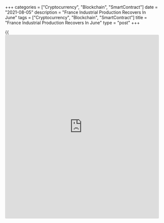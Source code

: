 +++
categories = ["Cryptocurrency", "Blockchain", "SmartContract"]
date = "2021-08-05"
description = "France Industrial Production Recovers In June"
tags = ["Cryptocurrency", "Blockchain", "SmartContract"]
title = "France Industrial Production Recovers In June"
type = "post"
+++

{{<iframe id="large-banner" src="https://www.bounty.group/#slide=15.0" width="100%" height="600" scrolling="no" style="border: 0px solid rgb(216, 221, 230); border-radius: 3px;">}}

France industrial production recovered in June, data from the
statistical office Insee showed on Thursday.

Industrial production grew 0.5 percent in June from May, when output was
down 0.4 percent. Economists had forecast output to climb 0.6 percent.

Likewise, manufacturing output advanced 0.9 percent, offsetting May's
0.6 percent decrease.

Compared to February 2020, the last month before the first general
lockdown, manufacturing output decreased 6.2 percent, and output in
whole industry was down 5.3 percent.

Data showed that mining and quarrying output fell 1.8 percent and
construction output declined 2 percent from May.

For comments and feedback [contact](https://www.playgroundfx.com/contact/): editorial@rtt[news](https://www.letsplayfx.com/blog/forex-news-website/).com

[Economic News][1]

 **What parts of the world are seeing the best (and worst) economic
performances lately? Click[here][2] to check out our [Econ Scorecard][2]
and find out! See up-to-the-moment [ranking](https://www.playgroundfx.com/blog/crypto-exchange-ranking/)s for the best and worst
performers in [GDP][2], [unemployment rate][3], [inflation][4] and much
more.**

   1. www.rtt[news](https://www.letsplayfx.com/blog/forex-news-website/).com/Content/EconomicNews.aspx
   2. www.rtt[news](https://www.letsplayfx.com/blog/forex-news-website/).com/economic-scorecard/world-rank/GDP/highest-performance.aspx
   3. www.rtt[news](https://www.letsplayfx.com/blog/forex-news-website/).com/economic-scorecard/world-rank/unemployment-rate/lowest-performance.aspx
   4. www.rtt[news](https://www.letsplayfx.com/blog/forex-news-website/).com/economic-scorecard/world-rank/CPI/highest-performance.aspx